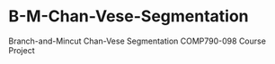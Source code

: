 B-M-Chan-Vese-Segmentation
==========================

Branch-and-Mincut Chan-Vese Segmentation COMP790-098 Course Project